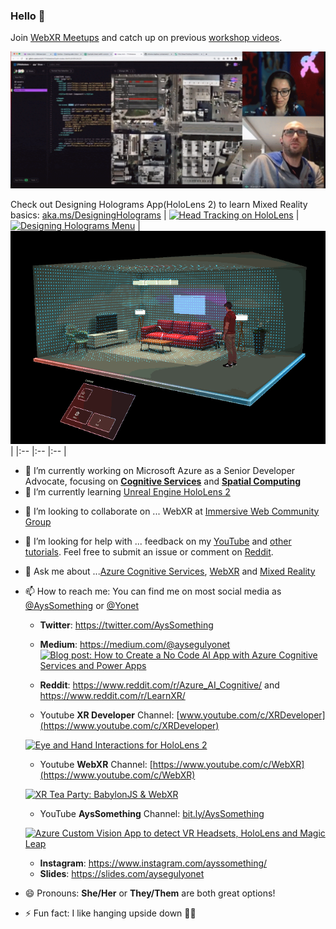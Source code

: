 ### Hello 👋

Join [WebXR Meetups](https://www.meetup.com/Web-VR/) and catch up on previous [workshop videos](https://youtube.com/playlist?list=PLW2iP2Rz9wsK_zzciO54t3vc5yIpxO1Jb).

[![WebXR Meetup Live Stream: Creating WebXR transportation game with A-Frame](/images/workshop-01.gif)](https://youtube.com/playlist?list=PLW2iP2Rz9wsK_zzciO54t3vc5yIpxO1Jb)

Check out Designing Holograms App(HoloLens 2) to learn Mixed Reality basics: [aka.ms/DesigningHolograms](https://www.microsoft.com/en-us/p/designing-holograms/9nxwnjklrzwd?rtc=2&WT.mc_id=aiml-0000-ayyonet)
| [![Head Tracking on HoloLens](/images/headTracking.gif)](https://docs.microsoft.com/windows/mixed-reality/design/gaze-and-commit-eyes?WT.mc_id=aiml-0000-ayyonet) | [![Designing Holograms Menu](/images/mainMenu.gif)](https://www.microsoft.com/en-us/p/designing-holograms/9nxwnjklrzwd?rtc=2&WT.mc_id=aiml-0000-ayyonet) | [![Field of View](/images/FOV.gif)](https://docs.microsoft.com/windows/mixed-reality/design/spatial-mapping?WT.mc_id=aiml-0000-ayyonet) |
|:-- |:-- |:-- | 

- 🔭 I’m currently working on Microsoft Azure as a Senior Developer Advocate, focusing on [**Cognitive Services**](https://docs.microsoft.com/azure/cognitive-services/?WT.mc_id=aiml-0000-ayyonet) and [**Spatial Computing**](https://docs.microsoft.com/windows/mixed-reality/develop/development?WT.mc_id=aiml-0000-ayyonet) 
- 🌱 I’m currently learning [Unreal Engine HoloLens 2](https://docs.microsoft.com/en-us/windows/mixed-reality/develop/unreal/unreal-development-overview?WT.mc_id=aiml-0000-ayyonet) 
<!-- development and live stream on [Microsoft Developer Twitch](https://www.twitch.tv/microsoftdeveloper) and [LearnTV](https://docs.microsoft.com/en-us/learn/tv/?WT.mc_id=aiml-0000-ayyonet) twice a week while working on a Chess App for HoloLens 2. You can find more info and the code from the stream on [30 Days of Unreal Repository](https://github.com/Yonet/30DaysOfUnrealEngine). -->
- 👯 I’m looking to collaborate on ... WebXR at [Immersive Web Community Group](https://www.w3.org/community/immersive-web/)
- 🤔 I’m looking for help with ... feedback on my [YouTube](https://www.youtube.com/channel/UCeo_soIgcgBSd3SVRbs_MPQ) and [other tutorials](aka.ms/MixedRealityCurriculum). Feel free to submit an issue or comment on [Reddit](https://www.reddit.com/r/LearnXR/).
- 💬 Ask me about ...[Azure Cognitive Services](https://docs.microsoft.com/azure/cognitive-services/?WT.mc_id=aiml-0000-ayyonet), [WebXR](https://docs.microsoft.com/windows/mixed-reality/develop/web/webxr-overview?WT.mc_id=aiml-0000-ayyonet) and [Mixed Reality](https://docs.microsoft.com/windows/mixed-reality/develop/development?tabs=unity&WT.mc_id=aiml-0000-ayyonet)
- 📫 How to reach me: You can find me on most social media as [@AysSomething](https://twitter.com/AysSomething) or [@Yonet](https://dev.to/yonet)

  - **Twitter**: https://twitter.com/AysSomething
  - **Medium**: https://medium.com/@aysegulyonet
    [![Blog post: How to Create a No Code AI App with Azure Cognitive Services and Power Apps](/images/noCodeAI.gif)](https://medium.com/microsoftazure/no-code-ai-app-with-azure-cognitive-services-custom-vision-and-power-apps-ca47c019dcd0)

  - **Reddit**: https://www.reddit.com/r/Azure_AI_Cognitive/ and https://www.reddit.com/r/LearnXR/
  - Youtube **XR Developer** Channel: [www.youtube.com/c/XRDeveloper](https://www.youtube.com/c/XRDeveloper)

  [![Eye and Hand Interactions for HoloLens 2](http://img.youtube.com/vi/0FedjmMriSA/0.jpg)](https://www.youtube.com/watch?v=0FedjmMriSA)

  - Youtube **WebXR** Channel: [https://www.youtube.com/c/WebXR](https://www.youtube.com/c/WebXR)
  
  [![XR Tea Party: BabylonJS & WebXR](http://img.youtube.com/vi/Lg4B_H-t8fY/0.jpg)](https://www.youtube.com/watch?v=Lg4B_H-t8fY)
  
  - YouTube **AysSomething** Channel: [bit.ly/AysSomething](https://www.youtube.com/channel/UCeo_soIgcgBSd3SVRbs_MPQ)

  [![Azure Custom Vision App to detect VR Headsets, HoloLens and Magic Leap](http://img.youtube.com/vi/VXD5ma2ZExw/0.jpg)](https://www.youtube.com/watch?v=VXD5ma2ZExw)

  - **Instagram**: https://www.instagram.com/ayssomething/
  - **Slides**: https://slides.com/aysegulyonet

- 😄 Pronouns: **She/Her** or **They/Them** are both great options!
- ⚡ Fun fact: I like hanging upside down 🤸‍♀️
